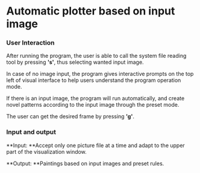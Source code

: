 # Automatic plotter based on input image

### User Interaction

After running the program, the user is able to call the system file reading tool by pressing **'s'**, thus selecting wanted input image.

In case of no image input, the program gives interactive prompts on the top left of visual interface to help users understand the program operation mode.

If there is an input image, the program will run automatically, and create novel patterns according to the input image through the preset mode.

The user can get the desired frame by pressing **'g'**.

### Input and output

**Input: **Accept only one picture file at a time and adapt to the upper part of the visualization window.

**Output: **Paintings based on input images and preset rules.
